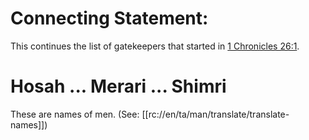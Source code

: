 # Connecting Statement:

This continues the list of gatekeepers that started in [1 Chronicles 26:1](../26/01.md).

# Hosah ... Merari ... Shimri

These are names of men. (See: [[rc://en/ta/man/translate/translate-names]])


